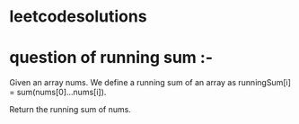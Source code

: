 # leetcodesolutions



# question of running sum  :- #

Given an array nums. We define a running sum of an array as runningSum[i] = sum(nums[0]…nums[i]).

Return the running sum of nums.



 
